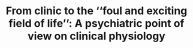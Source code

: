 ---
layout: publications
title: "From clinic to the ‘‘foul and exciting field of life’’: A psychiatric point of view on clinical physiology"
authors: Jean-Arthur Micoulaud-Franchi, Guillaume Dumas, Clélia Quiles, Jean Vion-Dury
publication: Annales Médico-psychologiques (revue psychiatrique)
year: 2016
link: http://www.sciencedirect.com/science/article/pii/S0003448716302013
type: Journal Paper # Journal Paper, Preprint, Book/Chapter, Comment
category: Review # Opinion/Perspectives, Review, Computational, Social Cognitive and Affective Neuroscience, Experimental
filename: 2016.12.01_J-A.Micoulaud-Franchi #MM.DD.YYYY_F.Author
---